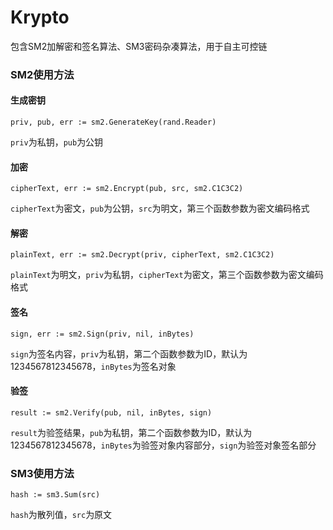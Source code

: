 # Krypto

包含SM2加解密和签名算法、SM3密码杂凑算法，用于自主可控链

### SM2使用方法

#### 生成密钥

`priv, pub, err := sm2.GenerateKey(rand.Reader)`

`priv`为私钥，`pub`为公钥

#### 加密

`cipherText, err := sm2.Encrypt(pub, src, sm2.C1C3C2)`

`cipherText`为密文，`pub`为公钥，`src`为明文，第三个函数参数为密文编码格式

#### 解密

`plainText, err := sm2.Decrypt(priv, cipherText, sm2.C1C3C2)`

`plainText`为明文，`priv`为私钥，`cipherText`为密文，第三个函数参数为密文编码格式

#### 签名

`sign, err := sm2.Sign(priv, nil, inBytes)`

`sign`为签名内容，`priv`为私钥，第二个函数参数为ID，默认为1234567812345678，`inBytes`为签名对象

#### 验签

`result := sm2.Verify(pub, nil, inBytes, sign)`

`result`为验签结果，`pub`为私钥，第二个函数参数为ID，默认为1234567812345678，`inBytes`为验签对象内容部分，`sign`为验签对象签名部分

### SM3使用方法

`hash := sm3.Sum(src)`

`hash`为散列值，`src`为原文

